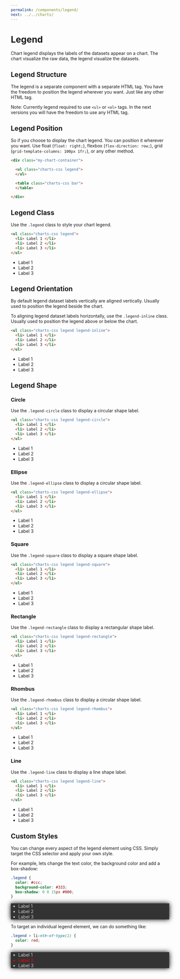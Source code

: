 ```yaml
---
permalink: /components/legend/
next: ../../charts/
---
```


# Legend

Chart legend displays the labels of the datasets appear on a chart. The chart visualize the raw data, the legend visualize the datasets.

## Legend Structure

The legend is a separate component with a separate HTML tag. You have the freedom to position the legend wherever you want. Just like any other HTML tag. 

Note: Currently legend required to use `<ul>` or `<ol>` tags. In the next versions you will have the freedom to use any HTML tag.

## Legend Position

So if you choose to display the chart legend. You can position it wherever you want. Use float (`float: right;`), flexbox (`flex-direction: row;`), grid (`grid-template-columns: 100px 1fr;`), or any other method.

```html
<div class="my-chart-container">

  <ul class="charts-css legend">
  </ul>

  <table class="charts-css bar">
  </table>

</div>
```

## Legend Class

Use the `.legend` class to style your chart legend.

```html
<ul class="charts-css legend">
  <li> Label 1 </li>
  <li> Label 2 </li>
  <li> Label 3 </li>
</ul>
```

<legend-example orientation="row">
<ul class="charts-css legend">
  <li> Label 1 </li>
  <li> Label 2 </li>
  <li> Label 3 </li>
</ul>
</legend-example>

## Legend Orientation

By default legend dataset labels vertically are aligned vertically. Usually used to position the legend beside the chart.

To aligning legend dataset labels horizontally, use the `.legend-inline` class. Usually used to position the legend above or below the chart.

```html
<ul class="charts-css legend legend-inline">
  <li> Label 1 </li>
  <li> Label 2 </li>
  <li> Label 3 </li>
</ul>
```

<legend-example orientation="column">
<ul class="charts-css legend legend-inline">
  <li> Label 1 </li>
  <li> Label 2 </li>
  <li> Label 3 </li>
</ul>
</legend-example>

## Legend Shape

### Circle

Use the `.legend-circle` class to display a circular shape label.

```html
<ul class="charts-css legend legend-circle">
  <li> Label 1 </li>
  <li> Label 2 </li>
  <li> Label 3 </li>
</ul>
```

<legend-example orientation="row">
<ul class="charts-css legend legend-circle">
  <li> Label 1 </li>
  <li> Label 2 </li>
  <li> Label 3 </li>
</ul>
</legend-example>

### Ellipse

Use the `.legend-ellipse` class to display a circular shape label.

```html
<ul class="charts-css legend legend-ellipse">
  <li> Label 1 </li>
  <li> Label 2 </li>
  <li> Label 3 </li>
</ul>
```

<legend-example orientation="row">
<ul class="charts-css legend legend-ellipse">
  <li> Label 1 </li>
  <li> Label 2 </li>
  <li> Label 3 </li>
</ul>
</legend-example>

### Square

Use the `.legend-square` class to display a square shape label.

```html
<ul class="charts-css legend legend-square">
  <li> Label 1 </li>
  <li> Label 2 </li>
  <li> Label 3 </li>
</ul>
```

<legend-example orientation="row">
<ul class="charts-css legend legend-square">
  <li> Label 1 </li>
  <li> Label 2 </li>
  <li> Label 3 </li>
</ul>
</legend-example>

### Rectangle

Use the `.legend-rectangle` class to display a rectangular shape label.

```html
<ul class="charts-css legend legend-rectangle">
  <li> Label 1 </li>
  <li> Label 2 </li>
  <li> Label 3 </li>
</ul>
```

<legend-example orientation="row">
<ul class="charts-css legend legend-rectangle">
  <li> Label 1 </li>
  <li> Label 2 </li>
  <li> Label 3 </li>
</ul>
</legend-example>

### Rhombus

Use the `.legend-rhombus` class to display a circular shape label.

```html
<ul class="charts-css legend legend-rhombus">
  <li> Label 1 </li>
  <li> Label 2 </li>
  <li> Label 3 </li>
</ul>
```

<legend-example orientation="row">
<ul class="charts-css legend legend-rhombus">
  <li> Label 1 </li>
  <li> Label 2 </li>
  <li> Label 3 </li>
</ul>
</legend-example>

### Line

Use the `.legend-line` class to display a line shape label.

```html
<ul class="charts-css legend legend-line">
  <li> Label 1 </li>
  <li> Label 2 </li>
  <li> Label 3 </li>
</ul>
```

<legend-example orientation="row">
<ul class="charts-css legend legend-line">
  <li> Label 1 </li>
  <li> Label 2 </li>
  <li> Label 3 </li>
</ul>
</legend-example>

## Custom Styles

You can change every aspect of the legend element using CSS. Simply target the CSS selector and apply your own style.

For example, lets change the text color, the background color and add a box-shadow:

```css
.legend {
  color: #ccc;
  background-color: #333;
  box-shadow: 0 0 15px #000;
}
```

<legend-example orientation="row">
<style>
#custom-legend-1 {
  color: #ccc;
  background-color: #333;
  box-shadow: 0 0 15px #000;
}
</style>
<ul class="charts-css legend legend-square" id="custom-legend-1">
  <li> Label 1 </li>
  <li> Label 2 </li>
  <li> Label 3 </li>
</ul>
</legend-example>

To target an individual legend element, we can do something like:

```css
.legend > li:nth-of-type(2) {
  color: red;
}
```

<legend-example orientation="row">
<style>
#custom-legend-2 {
  color: #ccc;
  background-color: #333;
  box-shadow: 0 0 15px #000;
}
#custom-legend-2 > li:nth-of-type(2) {
  color: red;
}
</style>
<ul class="charts-css legend legend-square" id="custom-legend-2">
  <li> Label 1 </li>
  <li> Label 2 </li>
  <li> Label 3 </li>
</ul>
</legend-example>